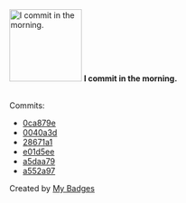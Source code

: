 <img src="https://my-badges.github.io/my-badges/morning-commits.png" alt="I commit in the morning." title="I commit in the morning." width="128">
<strong>I commit in the morning.</strong>
<br><br>

Commits:

- <a href="https://github.com/HorebZ/HorebZ/commit/0ca879e03fe827dd53c7570cfe8b98c7ba4d1bc8">0ca879e</a>
- <a href="https://github.com/HorebZ/HorebZ/commit/0040a3d7a8ab38385c9da3fce1028d8a50c0b8ac">0040a3d</a>
- <a href="https://github.com/HorebZ/HorebZ/commit/28671a1f102b364189d1589425e83b423e3e8475">28671a1</a>
- <a href="https://github.com/HorebZ/HorebZ/commit/e01d5eecf24c22d3db097128fd0c3992f93f19f1">e01d5ee</a>
- <a href="https://github.com/HorebZ/HorebZ/commit/a5daa7926f53654327ac91cdb3f16a7debb8cf82">a5daa79</a>
- <a href="https://github.com/HorebZ/HorebZ/commit/a552a9767cc8ad0009e605ec358921e8cfed4a41">a552a97</a>


Created by <a href="https://github.com/my-badges/my-badges">My Badges</a>
